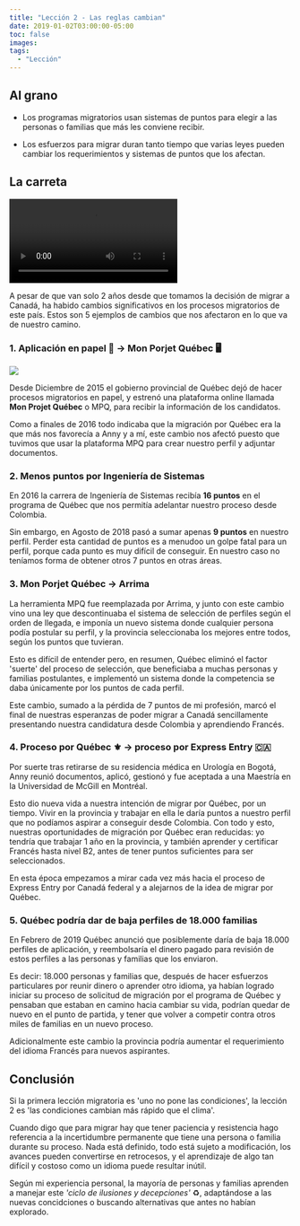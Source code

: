 ```yaml
---
title: "Lección 2 - Las reglas cambian"
date: 2019-01-02T03:00:00-05:00
toc: false
images:
tags: 
  - "Lección"
---
```


## Al grano

- Los programas migratorios usan sistemas de puntos para elegir a las personas o familias que más les conviene recibir.

- Los esfuerzos para migrar duran tanto tiempo que varias leyes pueden cambiar los requerimientos y sistemas de puntos que los afectan.
 
## La carreta

<div medium><video src="https://i.imgur.com/6pF5cSj.mp4" autoplay loop></div>

A pesar de que van solo 2 años desde que tomamos la decisión de migrar a Canadá, ha habido cambios significativos en los procesos migratorios de este país. Estos son 5 ejemplos de cambios que nos afectaron en lo que va de nuestro camino.

### 1. Aplicación en papel 📃 -> Mon Porjet Québec 🖥

<div medium><img src="https://i.imgur.com/VJaXlQ8.jpg"></div>

Desde Diciembre de 2015 el gobierno provincial de Québec dejó de hacer procesos migratorios en papel, y estrenó una plataforma online llamada <strong>Mon Projet Québec</strong> o MPQ, para recibir la información de los candidatos.

Como a finales de 2016 todo indicaba que la migración por Québec era la que más nos favorecía a Anny y a mí, este cambio nos afectó puesto que tuvimos que usar la plataforma MPQ para crear nuestro perfil y adjuntar documentos.

### 2. Menos puntos por Ingeniería de Sistemas

En 2016 la carrera de Ingeniería de Sistemas recibía <strong>16 puntos</strong> en el programa de Québec que nos permitía adelantar nuestro proceso desde Colombia.

Sin embargo, en Agosto de 2018 pasó a sumar apenas <strong>9 puntos</strong> en nuestro perfil. Perder esta cantidad de puntos es a menudoo un golpe fatal para un perfil, porque cada punto es muy difícil de conseguir. En nuestro caso no teníamos forma de obtener otros 7 puntos en otras áreas.

### 3. Mon Porjet Québec -> Arrima

La herramienta MPQ fue reemplazada por Arrima, y junto con este cambio vino una ley que descontinuaba el sistema de selección de perfiles según el orden de llegada, e imponía un nuevo sistema donde cualquier persona podía postular su perfil, y la provincia seleccionaba los mejores entre todos, según los puntos que tuvieran.

Esto es difícil de entender pero, en resumen, Québec eliminó el factor 'suerte' del proceso de selección, que beneficiaba a muchas personas y familias postulantes, e implementó un sistema donde la competencia se daba únicamente por los puntos de cada perfil.

Este cambio, sumado a la pérdida de 7 puntos de mi profesión, marcó el final de nuestras esperanzas de poder migrar a Canadá sencillamente presentando nuestra candidatura desde Colombia y aprendiendo Francés.

### 4. Proceso por Québec ⚜️ -> proceso por Express Entry 🇨🇦

Por suerte tras retirarse de su residencia médica en Urología en Bogotá, Anny reunió documentos, aplicó, gestionó y fue aceptada a una Maestría en la Universidad de McGill en Montréal.

Esto dio nueva vida a nuestra intención de migrar por Québec, por un tiempo. Vivir en la provincia y trabajar en ella le daría puntos a nuestro perfil que no podíamos aspirar a conseguir desde Colombia. Con todo y esto, nuestras oportunidades de migración por Québec eran reducidas: yo tendría que trabajar 1 año en la provincia, y también aprender y certificar Francés hasta nivel B2, antes de tener puntos suficientes para ser seleccionados.

En esta época empezamos a mirar cada vez más hacia el proceso de Express Entry por Canadá federal y a alejarnos de la idea de migrar por Québec.

### 5. Québec podría dar de baja perfiles de 18.000 familias

En Febrero de 2019 Québec anunció que posiblemente daría de baja 18.000 perfiles de aplicación, y reembolsaría el dinero pagado para revisión de estos perfiles a las personas y familias que los enviaron.

Es decir: 18.000 personas y familias que, después de hacer esfuerzos particulares por reunir dinero o aprender otro idioma, ya habían logrado iniciar su proceso de solicitud de migración por el programa de Québec y pensaban que estaban en camino hacia cambiar su vida, podrían quedar de nuevo en el punto de partida, y tener que volver a competir contra otros miles de familias en un nuevo proceso.

Adicionalmente este cambio la provincia podría aumentar el requerimiento del idioma Francés para nuevos aspirantes.

## Conclusión

Si la primera lección migratoria es 'uno no pone las condiciones', la lección 2 es 'las condiciones cambian más rápido que el clima'.

Cuando digo que para migrar hay que tener paciencia y resistencia hago referencia a la incertidumbre permanente que tiene una persona o familia durante su proceso. Nada está definido, todo está sujeto a modificación, los avances pueden convertirse en retrocesos, y el aprendizaje de algo tan difícil y costoso como un idioma puede resultar inútil.

Según mi experiencia personal, la mayoría de personas y familias aprenden a manejar este _'ciclo de ilusiones y decepciones'_ ♻️, adaptándose a las nuevas concidciones o buscando alternativas que antes no habían explorado. 